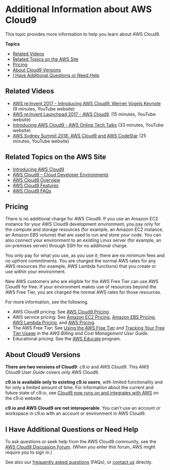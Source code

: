 # Additional Information about AWS Cloud9<a name="additional-info"></a>

This topic provides more information to help you learn about AWS Cloud9\.

**Topics**
+ [Related Videos](#related-videos)
+ [Related Topics on the AWS Site](#related-web-pages)
+ [Pricing](#pricing)
+ [About Cloud9 Versions](#versions)
+ [I Have Additional Questions or Need Help](#questions-help)

## Related Videos<a name="related-videos"></a>
+  [AWS re:Invent 2017 \- Introducing AWS Cloud9: Werner Vogels Keynote](https://www.youtube.com/watch?v=fwFoU_Wb-fU) \(9 minutes, YouTube website\)
+  [AWS re:Invent Launchpad 2017 \- AWS Cloud9](https://www.youtube.com/watch?v=NNqVBo9k8n4), \(15 minutes, YouTube website\)
+  [Introducing AWS Cloud9 \- AWS Online Tech Talks](https://www.youtube.com/watch?v=FvclLeg2vEQ) \(33 minutes, YouTube website\)
+  [AWS Sydney Summit 2018: AWS Cloud9 and AWS CodeStar](https://www.youtube.com/watch?v=B-nbl0qYsQg) \(25 minutes, YouTube website\)

## Related Topics on the AWS Site<a name="related-web-pages"></a>
+  [Introducing AWS Cloud9](https://aws.amazon.com/about-aws/whats-new/2017/11/introducing-aws-cloud9/)
+  [AWS Cloud9 – Cloud Developer Environments](http://aws.amazon.com/blogs/aws/aws-cloud9-cloud-developer-environments/)
+  [AWS Cloud9 Overview](https://aws.amazon.com/cloud9/)
+  [AWS Cloud9 Features](https://aws.amazon.com/cloud9/details/)
+  [AWS Cloud9 FAQs](https://aws.amazon.com/cloud9/faqs/)

## Pricing<a name="pricing"></a>

There is no additional charge for AWS Cloud9\. If you use an Amazon EC2 instance for your AWS Cloud9 development environment, you pay only for the compute and storage resources \(for example, an Amazon EC2 instance, an Amazon EBS volume\) that are used to run and store your code\. You can also connect your environment to an existing Linux server \(for example, an on\-premises server\) through SSH for no additional charge\.

You only pay for what you use, as you use it; there are no minimum fees and no upfront commitments\. You are charged the normal AWS rates for any AWS resources \(for example, AWS Lambda functions\) that you create or use within your environment\.

New AWS customers who are eligible for the AWS Free Tier can use AWS Cloud9 for free\. If your environment makes use of resources beyond the AWS Free Tier, you are charged the normal AWS rates for those resources\.

For more information, see the following\.
+ AWS Cloud9 pricing: See [AWS Cloud9 Pricing](https://aws.amazon.com/cloud9/pricing/)\.
+ AWS service pricing: See [Amazon EC2 Pricing](https://aws.amazon.com/ec2/pricing/), [Amazon EBS Pricing](https://aws.amazon.com/ebs/pricing/), [AWS Lambda Pricing](https://aws.amazon.com/lambda/pricing/), and [AWS Pricing](https://aws.amazon.com/pricing/)\.
+ The AWS Free Tier: See [Using the AWS Free Tier](https://docs.aws.amazon.com/awsaccountbilling/latest/aboutv2/billing-free-tier.html) and [Tracking Your Free Tier Usage](https://docs.aws.amazon.com/awsaccountbilling/latest/aboutv2/tracking-free-tier-usage.html) in the *AWS Billing and Cost Management User Guide*\.
+ Educational pricing: See the [AWS Educate](https://aws.amazon.com/education/awseducate/) program\.

## About Cloud9 Versions<a name="versions"></a>

**There are two versions of Cloud9**: *c9\.io* and *AWS Cloud9*\. This *AWS Cloud9 User Guide* covers only AWS Cloud9\.

**c9\.io is available only to existing c9\.io users**, with limited functionality and for only a limited amount of time\. For information about the current and future state of c9\.io, see [Cloud9 now runs on and integrates with AWS](https://c9.io/announcement) on the c9\.io website\.

**c9\.io and AWS Cloud9 are not interoperable**\. You can't use an account or workspace in c9\.io with an account or environment in AWS Cloud9\.

## I Have Additional Questions or Need Help<a name="questions-help"></a>

To ask questions or seek help from the AWS Cloud9 community, see the [AWS Cloud9 Discussion Forum](https://forums.aws.amazon.com/forum.jspa?forumID=268)\. \(When you enter this forum, AWS might require you to sign in\.\)

See also our [frequently asked questions](https://aws.amazon.com/cloud9/faqs/) \(FAQs\), or [contact us](https://aws.amazon.com/contact-us/) directly\.